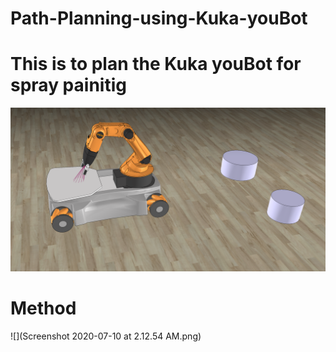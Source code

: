 # Path-Planning-using-Kuka-youBot 



# This is to plan the Kuka youBot for spray painitig 

![](1.PNG)

# Method 

![](Screenshot 2020-07-10 at 2.12.54 AM.png)
